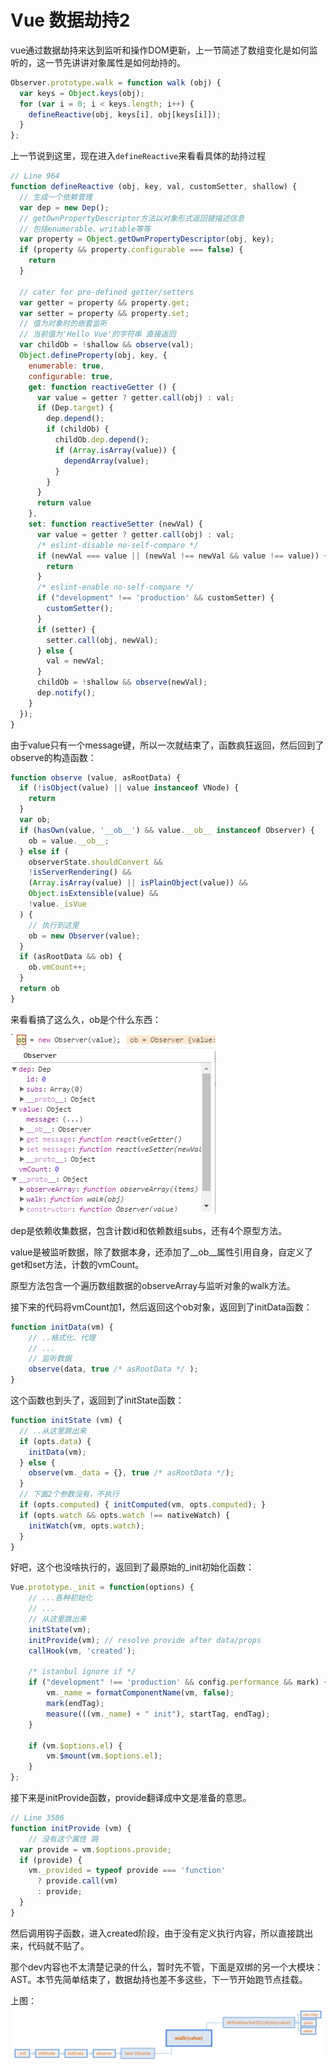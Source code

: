 # Vue 数据劫持2

vue通过数据劫持来达到监听和操作DOM更新，上一节简述了数组变化是如何监听的，这一节先讲讲对象属性是如何劫持的。
```js
Observer.prototype.walk = function walk (obj) {
  var keys = Object.keys(obj);
  for (var i = 0; i < keys.length; i++) {
    defineReactive(obj, keys[i], obj[keys[i]]);
  }
};
```

上一节说到这里，现在进入`defineReactive`来看看具体的劫持过程

```js
// Line 964
function defineReactive (obj, key, val, customSetter, shallow) {
  // 生成一个依赖管理
  var dep = new Dep();
  // getOwnPropertyDescriptor方法以对象形式返回键描述信息
  // 包括enumerable、writable等等
  var property = Object.getOwnPropertyDescriptor(obj, key);
  if (property && property.configurable === false) {
    return
  }

  // cater for pre-defined getter/setters
  var getter = property && property.get;
  var setter = property && property.set;
  // 值为对象时的嵌套监听 
  // 当前值为'Hello Vue'的字符串 直接返回
  var childOb = !shallow && observe(val);
  Object.defineProperty(obj, key, {
    enumerable: true,
    configurable: true,
    get: function reactiveGetter () {
      var value = getter ? getter.call(obj) : val;
      if (Dep.target) {
        dep.depend();
        if (childOb) {
          childOb.dep.depend();
          if (Array.isArray(value)) {
            dependArray(value);
          }
        }
      }
      return value
    },
    set: function reactiveSetter (newVal) {
      var value = getter ? getter.call(obj) : val;
      /* eslint-disable no-self-compare */
      if (newVal === value || (newVal !== newVal && value !== value)) {
        return
      }
      /* eslint-enable no-self-compare */
      if ("development" !== 'production' && customSetter) {
        customSetter();
      }
      if (setter) {
        setter.call(obj, newVal);
      } else {
        val = newVal;
      }
      childOb = !shallow && observe(newVal);
      dep.notify();
    }
  });
}
```
由于value只有一个message键，所以一次就结束了，函数疯狂返回，然后回到了observe的构造函数：
```js
function observe (value, asRootData) {
  if (!isObject(value) || value instanceof VNode) {
    return
  }
  var ob;
  if (hasOwn(value, '__ob__') && value.__ob__ instanceof Observer) {
    ob = value.__ob__;
  } else if (
    observerState.shouldConvert &&
    !isServerRendering() &&
    (Array.isArray(value) || isPlainObject(value)) &&
    Object.isExtensible(value) &&
    !value._isVue
  ) {
    // 执行到这里
    ob = new Observer(value);
  }
  if (asRootData && ob) {
    ob.vmCount++;
  }
  return ob
}
```

来看看搞了这么久，ob是个什么东西：

![](./img/observer.png)

dep是依赖收集数据，包含计数id和依赖数组subs，还有4个原型方法。

value是被监听数据，除了数据本身，还添加了__ob__属性引用自身，自定义了get和set方法，计数的vmCount。

原型方法包含一个遍历数组数据的observeArray与监听对象的walk方法。

接下来的代码将vmCount加1，然后返回这个ob对象，返回到了initData函数：
```js
function initData(vm) {
    // ..格式化、代理
    // ...
    // 监听数据
    observe(data, true /* asRootData */ );
}
```

这个函数也到头了，返回到了initState函数：
```js
function initState (vm) {
  // ..从这里跳出来
  if (opts.data) {
    initData(vm);
  } else {
    observe(vm._data = {}, true /* asRootData */);
  }
  // 下面2个参数没有，不执行
  if (opts.computed) { initComputed(vm, opts.computed); }
  if (opts.watch && opts.watch !== nativeWatch) {
    initWatch(vm, opts.watch);
  }
}
```

好吧，这个也没啥执行的，返回到了最原始的_init初始化函数：
```js
Vue.prototype._init = function(options) {
    // ...各种初始化
    // ... 
    // 从这里跳出来
    initState(vm);
    initProvide(vm); // resolve provide after data/props
    callHook(vm, 'created');

    /* istanbul ignore if */
    if ("development" !== 'production' && config.performance && mark) {
        vm._name = formatComponentName(vm, false);
        mark(endTag);
        measure(((vm._name) + " init"), startTag, endTag);
    }

    if (vm.$options.el) {
        vm.$mount(vm.$options.el);
    }
};
```

接下来是initProvide函数，provide翻译成中文是准备的意思。
```js
// Line 3586
function initProvide (vm) {
    // 没有这个属性 跳
  var provide = vm.$options.provide;
  if (provide) {
    vm._provided = typeof provide === 'function'
      ? provide.call(vm)
      : provide;
  }
}
```
然后调用钩子函数，进入created阶段，由于没有定义执行内容，所以直接跳出来，代码就不贴了。

那个dev内容也不太清楚记录的什么，暂时先不管，下面是双绑的另一个大模块：AST。本节先简单结束了，数据劫持也差不多这些，下一节开始跑节点挂载。

上图：
![](./img/defineReactive.png)

